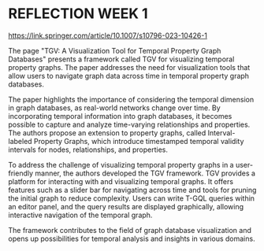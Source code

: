 # REFLECTION WEEK 1

https://link.springer.com/article/10.1007/s10796-023-10426-1

The page "TGV: A Visualization Tool for Temporal Property Graph Databases" presents a framework called TGV for visualizing temporal property graphs. The paper addresses the need for visualization tools that allow users to navigate graph data across time in temporal property graph databases.

The paper highlights the importance of considering the temporal dimension in graph databases, as real-world networks change over time. By incorporating temporal information into graph databases, it becomes possible to capture and analyze time-varying relationships and properties. The authors propose an extension to property graphs, called Interval-labeled Property Graphs, which introduce timestamped temporal validity intervals for nodes, relationships, and properties.

To address the challenge of visualizing temporal property graphs in a user-friendly manner, the authors developed the TGV framework. TGV provides a platform for interacting with and visualizing temporal graphs. It offers features such as a slider bar for navigating across time and tools for pruning the initial graph to reduce complexity. Users can write T-GQL queries within an editor panel, and the query results are displayed graphically, allowing interactive navigation of the temporal graph.

The framework contributes to the field of graph database visualization and opens up possibilities for temporal analysis and insights in various domains.
